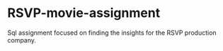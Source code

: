 # RSVP-movie-assignment
Sql assignment focused on finding the insights for the RSVP production company.
